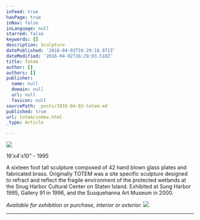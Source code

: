 ```yaml
---
inFeed: true
hasPage: true
inNav: false
inLanguage: null
starred: false
keywords: []
description: Sculpture
datePublished: '2016-04-02T16:29:18.871Z'
dateModified: '2016-04-02T16:29:03.518Z'
title: Totem
author: []
authors: []
publisher:
  name: null
  domain: null
  url: null
  favicon: null
sourcePath: _posts/2016-04-02-totem.md
published: true
url: totem/index.html
_type: Article

---
```

![](https://the-grid-user-content.s3-us-west-2.amazonaws.com/09d180bd-c8de-4bc9-90d8-47a7972e8afe.jpg)

16'x4'x10" - 1995

A sixteen foot tall sculpture composed of 42 hand blown glass plates and fabricated brass. Originally TOTEM was a site specific sculpture designed to refract and reflect the fragile environment of the protected wetlands at the Snug Harbor Cultural Center on Staten Island. Exhibited at Sung Harbor 1995, Gallery 91 in 1996, and the Susquehanna Art Museum in 2000\. 

_Available for exhibition or purchase, interior or exterior._
![](https://the-grid-user-content.s3-us-west-2.amazonaws.com/262a1594-eec0-4ec4-849a-4389e748ec7a.jpg)

****